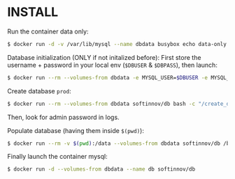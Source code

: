 INSTALL
=======

Run the container data only:
```bash
$ docker run -d -v /var/lib/mysql --name dbdata busybox echo data-only
```

Database initialization (ONLY if not initalized before):
First store the username + password in your local env (`$DBUSER` & `$DBPASS`), then launch:
```bash
$ docker run --rm --volumes-from dbdata -e MYSQL_USER=$DBUSER -e MYSQL_PASS=$DBPASS softinnov/db
```

Create database `prod`:
```bash
$ docker run --rm --volumes-from dbdata softinnov/db bash -c "/create_db.sh prod"
```

Then, look for admin password in logs.

Populate database (having them inside `$(pwd)`):
```bash
$ docker run --rm -v $(pwd):/data --volumes-from dbdata softinnov/db /bin/bash -c "/import_sql.sh $DBUSER $DBPASS prod pdv [+other tables]"
```

Finally launch the container mysql:
```bash
$ docker run -d --volumes-from dbdata --name db softinnov/db
```
